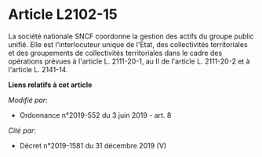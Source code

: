 # Article L2102-15

La société nationale SNCF coordonne la gestion des actifs du groupe public unifié. Elle est l'interlocuteur unique de l'Etat,
des collectivités territoriales et des groupements de collectivités territoriales dans le cadre des opérations prévues à
l'article L. 2111-20-1, au II de l'article L. 2111-20-2 et à l'article L. 2141-14.

**Liens relatifs à cet article**

_Modifié par_:

  - Ordonnance n°2019-552 du 3 juin 2019 - art. 8

_Cité par_:

  - Décret n°2019-1581 du 31 décembre 2019 (V)
